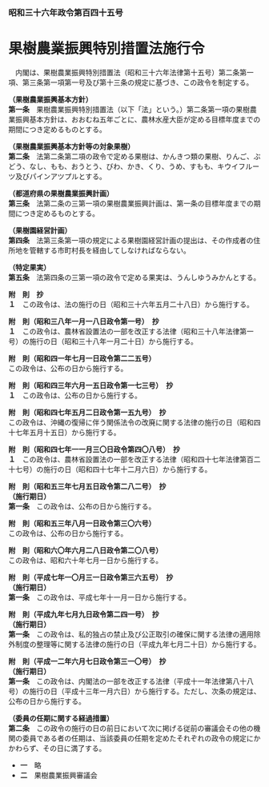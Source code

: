 ### 昭和三十六年政令第百四十五号  
# 果樹農業振興特別措置法施行令  
　内閣は、果樹農業振興特別措置法（昭和三十六年法律第十五号）第二条第一項、第三条第一項第一号及び第十三条の規定に基づき、この政令を制定する。  
  
**（果樹農業振興基本方針）**  
**第一条**　果樹農業振興特別措置法（以下「法」という。）第二条第一項の果樹農業振興基本方針は、おおむね五年ごとに、農林水産大臣が定める目標年度までの期間につき定めるものとする。  
  
**（果樹農業振興基本方針等の対象果樹）**  
**第二条**　法第二条第二項の政令で定める果樹は、かんきつ類の果樹、りんご、ぶどう、なし、もも、おうとう、びわ、かき、くり、うめ、すもも、キウイフルーツ及びパインアツプルとする。  
  
**（都道府県の果樹農業振興計画）**  
**第三条**　法第二条の三第一項の果樹農業振興計画は、第一条の目標年度までの期間につき定めるものとする。  
  
**（果樹園経営計画）**  
**第四条**　法第三条第一項の規定による果樹園経営計画の提出は、その作成者の住所地を管轄する市町村長を経由してしなければならない。  
  
**（特定果実）**  
**第五条**　法第四条の三第一項の政令で定める果実は、うんしゆうみかんとする。  
  
**附　則　抄**  
**１**　この政令は、法の施行の日（昭和三十六年五月二十八日）から施行する。  
  
**附　則（昭和三八年一月一八日政令第一号）　抄**  
**１**　この政令は、農林省設置法の一部を改正する法律（昭和三十八年法律第一号）の施行の日（昭和三十八年一月二十日）から施行する。  
  
**附　則（昭和四一年七月一日政令第二二五号）**  
この政令は、公布の日から施行する。  
  
**附　則（昭和四三年六月一五日政令第一七三号）　抄**  
**１**　この政令は、公布の日から施行する。  
  
**附　則（昭和四七年五月二日政令第一五九号）　抄**  
この政令は、沖縄の復帰に伴う関係法令の改廃に関する法律の施行の日（昭和四十七年五月十五日）から施行する。  
  
**附　則（昭和四七年一一月三〇日政令第四〇八号）　抄**  
**１**　この政令は、農林省設置法の一部を改正する法律（昭和四十七年法律第百二十七号）の施行の日（昭和四十七年十二月六日）から施行する。  
  
**附　則（昭和五三年七月五日政令第二八二号）　抄**  
**（施行期日）**  
**第一条**　この政令は、公布の日から施行する。  
  
**附　則（昭和五三年八月一日政令第三〇六号）**  
この政令は、公布の日から施行する。  
  
**附　則（昭和六〇年六月二八日政令第二〇八号）**  
この政令は、昭和六十年七月一日から施行する。  
  
**附　則（平成七年一〇月三一日政令第三六五号）　抄**  
**（施行期日）**  
**第一条**　この政令は、平成七年十一月一日から施行する。  
  
**附　則（平成九年七月九日政令第二四一号）　抄**  
**（施行期日）**  
**第一条**　この政令は、私的独占の禁止及び公正取引の確保に関する法律の適用除外制度の整理等に関する法律の施行の日（平成九年七月二十日）から施行する。  
  
**附　則（平成一二年六月七日政令第三一〇号）　抄**  
**（施行期日）**  
**第一条**　この政令は、内閣法の一部を改正する法律（平成十一年法律第八十八号）の施行の日（平成十三年一月六日）から施行する。ただし、次条の規定は、公布の日から施行する。  
  
**（委員の任期に関する経過措置）**  
**第二条**　この政令の施行の日の前日において次に掲げる従前の審議会その他の機関の委員である者の任期は、当該委員の任期を定めたそれぞれの政令の規定にかかわらず、その日に満了する。  
* **一**　略  
* **二**　果樹農業振興審議会  
  
